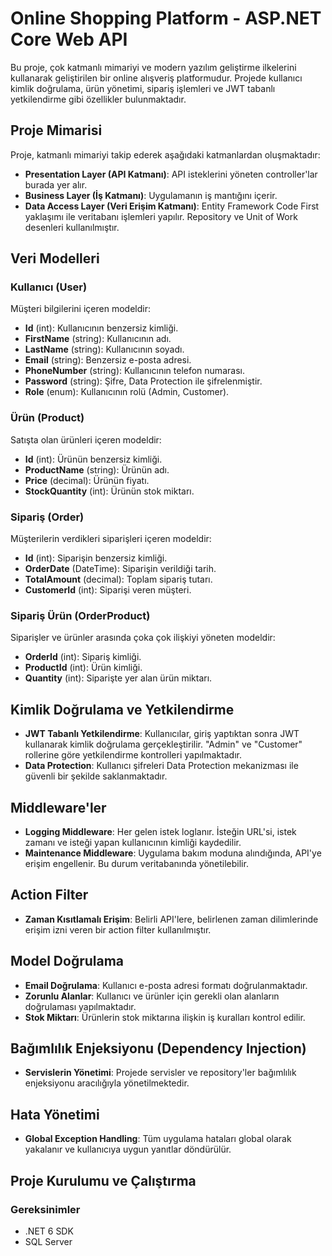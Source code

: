 # Online Shopping Platform - ASP.NET Core Web API

Bu proje, çok katmanlı mimariyi ve modern yazılım geliştirme ilkelerini kullanarak geliştirilen bir online alışveriş platformudur. Projede kullanıcı kimlik doğrulama, ürün yönetimi, sipariş işlemleri ve JWT tabanlı yetkilendirme gibi özellikler bulunmaktadır.

## Proje Mimarisi

Proje, katmanlı mimariyi takip ederek aşağıdaki katmanlardan oluşmaktadır:

- **Presentation Layer (API Katmanı)**: API isteklerini yöneten controller'lar burada yer alır.
- **Business Layer (İş Katmanı)**: Uygulamanın iş mantığını içerir.
- **Data Access Layer (Veri Erişim Katmanı)**: Entity Framework Code First yaklaşımı ile veritabanı işlemleri yapılır. Repository ve Unit of Work desenleri kullanılmıştır.

## Veri Modelleri

### Kullanıcı (User)

Müşteri bilgilerini içeren modeldir:

- **Id** (int): Kullanıcının benzersiz kimliği.
- **FirstName** (string): Kullanıcının adı.
- **LastName** (string): Kullanıcının soyadı.
- **Email** (string): Benzersiz e-posta adresi.
- **PhoneNumber** (string): Kullanıcının telefon numarası.
- **Password** (string): Şifre, Data Protection ile şifrelenmiştir.
- **Role** (enum): Kullanıcının rolü (Admin, Customer).

### Ürün (Product)

Satışta olan ürünleri içeren modeldir:

- **Id** (int): Ürünün benzersiz kimliği.
- **ProductName** (string): Ürünün adı.
- **Price** (decimal): Ürünün fiyatı.
- **StockQuantity** (int): Ürünün stok miktarı.

### Sipariş (Order)

Müşterilerin verdikleri siparişleri içeren modeldir:

- **Id** (int): Siparişin benzersiz kimliği.
- **OrderDate** (DateTime): Siparişin verildiği tarih.
- **TotalAmount** (decimal): Toplam sipariş tutarı.
- **CustomerId** (int): Siparişi veren müşteri.

### Sipariş Ürün (OrderProduct)

Siparişler ve ürünler arasında çoka çok ilişkiyi yöneten modeldir:

- **OrderId** (int): Sipariş kimliği.
- **ProductId** (int): Ürün kimliği.
- **Quantity** (int): Siparişte yer alan ürün miktarı.

## Kimlik Doğrulama ve Yetkilendirme

- **JWT Tabanlı Yetkilendirme**: Kullanıcılar, giriş yaptıktan sonra JWT kullanarak kimlik doğrulama gerçekleştirilir. "Admin" ve "Customer" rollerine göre yetkilendirme kontrolleri yapılmaktadır.
- **Data Protection**: Kullanıcı şifreleri Data Protection mekanizması ile güvenli bir şekilde saklanmaktadır.

## Middleware'ler

- **Logging Middleware**: Her gelen istek loglanır. İsteğin URL'si, istek zamanı ve isteği yapan kullanıcının kimliği kaydedilir.
- **Maintenance Middleware**: Uygulama bakım moduna alındığında, API'ye erişim engellenir. Bu durum veritabanında yönetilebilir.

## Action Filter

- **Zaman Kısıtlamalı Erişim**: Belirli API'lere, belirlenen zaman dilimlerinde erişim izni veren bir action filter kullanılmıştır.

## Model Doğrulama

- **Email Doğrulama**: Kullanıcı e-posta adresi formatı doğrulanmaktadır.
- **Zorunlu Alanlar**: Kullanıcı ve ürünler için gerekli olan alanların doğrulaması yapılmaktadır.
- **Stok Miktarı**: Ürünlerin stok miktarına ilişkin iş kuralları kontrol edilir.

## Bağımlılık Enjeksiyonu (Dependency Injection)

- **Servislerin Yönetimi**: Projede servisler ve repository'ler bağımlılık enjeksiyonu aracılığıyla yönetilmektedir.

## Hata Yönetimi

- **Global Exception Handling**: Tüm uygulama hataları global olarak yakalanır ve kullanıcıya uygun yanıtlar döndürülür.

## Proje Kurulumu ve Çalıştırma

### Gereksinimler

- .NET 6 SDK
- SQL Server


